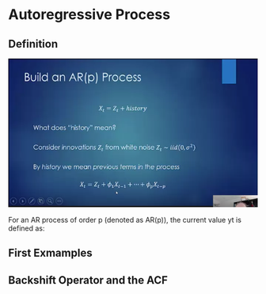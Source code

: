 # Autoregressive Process

## Definition
<img src="images/build_an_ar_process.png?" width="600" height="300"/>

For an AR process of order p (denoted as AR(p)), the current value yt is defined as:

## First Exmamples


## Backshift Operator and the ACF
